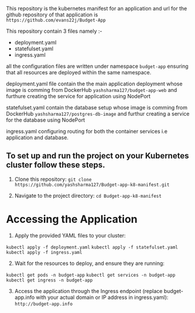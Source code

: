 This repository is the kubernetes manifest for an application 
and url for the github repository of that application is `https://github.com/evans22j/Budget-App`

This repository contain 3 files namely :-
- deployment.yaml
- statefulset.yaml
- ingress.yaml

all the configuration files are written under namespace `budget-app` ensuring that all resources are deployed within the same namespace.

deployment.yaml file contain the the main application deployment whose image is comming from DockerHub `yashsharma127/budget-app-web` and furthure creating the service for application using NodePort

statefulset.yaml contain the database setup whose image is comming from DockerHub `yashsharma127/postgres-db-image` and furthur creating a service for the database using NodePort

ingress.yaml configuring routing for both the container services i.e application and database.

## To set up and run the project on your Kubernetes cluster follow these steps.

1. Clone this repository:
    `git clone https://github.com/yashsharma127/Budget-app-k8-manifest.git`

2. Navigate to the project directory:
    `cd Budget-app-k8-manifest`

# Accessing the Application

1. Apply the provided YAML files to your cluster:

`kubectl apply -f deployment.yaml`
`kubectl apply -f statefulset.yaml`
`kubectl apply -f ingress.yaml`

2. Wait for the resources to deploy, and ensure they are running:

`kubectl get pods -n budget-app`
`kubectl get services -n budget-app`
`kubectl get ingress -n budget-app`


3. Access the application through the Ingress endpoint (replace budget-app.info with   your actual domain or IP address in ingress.yaml):
    `http://budget-app.info`

